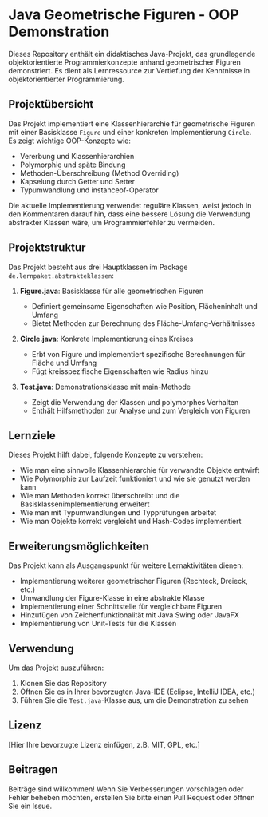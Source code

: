 # Java Geometrische Figuren - OOP Demonstration

Dieses Repository enthält ein didaktisches Java-Projekt, das grundlegende objektorientierte Programmierkonzepte anhand geometrischer Figuren demonstriert. Es dient als Lernressource zur Vertiefung der Kenntnisse in objektorientierter Programmierung.

## Projektübersicht

Das Projekt implementiert eine Klassenhierarchie für geometrische Figuren mit einer Basisklasse `Figure` und einer konkreten Implementierung `Circle`. Es zeigt wichtige OOP-Konzepte wie:

- Vererbung und Klassenhierarchien
- Polymorphie und späte Bindung
- Methoden-Überschreibung (Method Overriding)
- Kapselung durch Getter und Setter
- Typumwandlung und instanceof-Operator

Die aktuelle Implementierung verwendet reguläre Klassen, weist jedoch in den Kommentaren darauf hin, dass eine bessere Lösung die Verwendung abstrakter Klassen wäre, um Programmierfehler zu vermeiden.

## Projektstruktur

Das Projekt besteht aus drei Hauptklassen im Package `de.lernpaket.abstrakteklassen`:

1. **Figure.java**: Basisklasse für alle geometrischen Figuren
   - Definiert gemeinsame Eigenschaften wie Position, Flächeninhalt und Umfang
   - Bietet Methoden zur Berechnung des Fläche-Umfang-Verhältnisses

2. **Circle.java**: Konkrete Implementierung eines Kreises
   - Erbt von Figure und implementiert spezifische Berechnungen für Fläche und Umfang
   - Fügt kreisspezifische Eigenschaften wie Radius hinzu

3. **Test.java**: Demonstrationsklasse mit main-Methode
   - Zeigt die Verwendung der Klassen und polymorphes Verhalten
   - Enthält Hilfsmethoden zur Analyse und zum Vergleich von Figuren

## Lernziele

Dieses Projekt hilft dabei, folgende Konzepte zu verstehen:

- Wie man eine sinnvolle Klassenhierarchie für verwandte Objekte entwirft
- Wie Polymorphie zur Laufzeit funktioniert und wie sie genutzt werden kann
- Wie man Methoden korrekt überschreibt und die Basisklassenimplementierung erweitert
- Wie man mit Typumwandlungen und Typprüfungen arbeitet
- Wie man Objekte korrekt vergleicht und Hash-Codes implementiert

## Erweiterungsmöglichkeiten

Das Projekt kann als Ausgangspunkt für weitere Lernaktivitäten dienen:

- Implementierung weiterer geometrischer Figuren (Rechteck, Dreieck, etc.)
- Umwandlung der Figure-Klasse in eine abstrakte Klasse
- Implementierung einer Schnittstelle für vergleichbare Figuren
- Hinzufügen von Zeichenfunktionalität mit Java Swing oder JavaFX
- Implementierung von Unit-Tests für die Klassen

## Verwendung

Um das Projekt auszuführen:

1. Klonen Sie das Repository
2. Öffnen Sie es in Ihrer bevorzugten Java-IDE (Eclipse, IntelliJ IDEA, etc.)
3. Führen Sie die `Test.java`-Klasse aus, um die Demonstration zu sehen

## Lizenz

[Hier Ihre bevorzugte Lizenz einfügen, z.B. MIT, GPL, etc.]

## Beitragen

Beiträge sind willkommen! Wenn Sie Verbesserungen vorschlagen oder Fehler beheben möchten, erstellen Sie bitte einen Pull Request oder öffnen Sie ein Issue.
